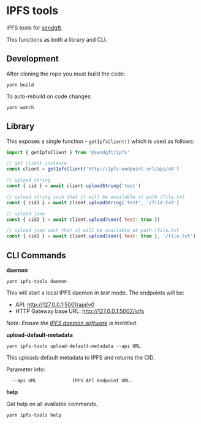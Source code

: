 # IPFS tools

IPFS tools for [sendgft](https://github.com/sendgft).

This functions as both a library and CLI.

## Development

After cloning the repo you must build the code:

```shell
yarn build
```

To auto-rebuild on code changes:

```shell
yarn watch
```


## Library

This exposes a single function - `getIpfsClient()` which is used as follows:

```js
import { getIpfsClient } from '@sendgft/ipfs'

// get client instance
const client = getIpfsClient('http://ipfs-endpoint-url/api/v0')

// upload string
const { cid } = await client.uploadString('test')

// upload string such that it will be available at path /file.txt
const { cid3 } = await client.uploadString('test', '/file.txt')

// upload json
const { cid2 } = await client.uploadJson({ test: true })

// upload json such that it will be available at path /file.txt
const { cid2 } = await client.uploadJson({ test: true }, '/file.txt')
```

## CLI Commands

**daemon**

```
yarn ipfs-tools daemon
```

This will start a local IPFS daemon in *test* mode. The endpoints will be:

* API: http://127.0.0.1:5001/api/v0
* HTTP Gateway base URL: http://127.0.0.1:5002/ipfs

_Note: Ensure the [IPFS daemon software](https://ipfs.io/) is installed_.

**upload-default-metadata**

```
yarn ipfs-tools upload-default-metadata --api URL
```

This uploads default metadata to IPFS and returns the CID.

Parameter info:

```
  --api URL             IPFS API endpoint URL.                  
```

**help**

Get help on all available commands.

```
yarn ipfs-tools help
```

